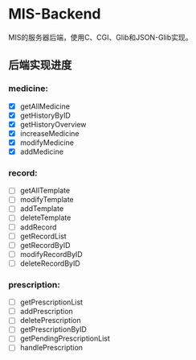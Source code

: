 # MIS-Backend
MIS的服务器后端，使用C、CGI、Glib和JSON-Glib实现。

## 后端实现进度

### medicine:
- [x] getAllMedicine
- [x] getHistoryByID
- [x] getHistoryOverview
- [x] increaseMedicine
- [x] modifyMedicine
- [x] addMedicine

### record:
- [ ] getAllTemplate
- [ ] modifyTemplate
- [ ] addTemplate
- [ ] deleteTemplate
- [ ] addRecord
- [ ] getRecordList
- [ ] getRecordByID
- [ ] modifyRecordByID
- [ ] deleteRecordByID

### prescription:
- [ ] getPrescriptionList
- [ ] addPrescription
- [ ] deletePrescription
- [ ] getPrescriptionByID
- [ ] getPendingPrescriptionList
- [ ] handlePrescription
